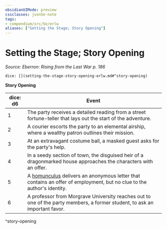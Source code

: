 ```yaml
---
obsidianUIMode: preview
cssclasses: json5e-note
tags:
- compendium/src/5e/erlw
aliases: ["Setting the Stage; Story Opening"]
---
```

# Setting the Stage; Story Opening
*Source: Eberron: Rising from the Last War p. 186* 

`dice: [](setting-the-stage-story-opening-erlw.md#^story-opening)`

**Story Opening**

| dice: d6 | Event |
|----------|-------|
| 1 | The party receives a detailed reading from a street fortune-teller that lays out the start of the adventure. |
| 2 | A courier escorts the party to an elemental airship, where a wealthy patron outlines their mission. |
| 3 | At an extravagant costume ball, a masked guest asks for the party's help. |
| 4 | In a seedy section of town, the disguised heir of a dragonmarked house approaches the characters with an offer. |
| 5 | A [homunculus](compendium/bestiary/construct/homunculus.md) delivers an anonymous letter that contains an offer of employment, but no clue to the author's identity. |
| 6 | A professor from Morgrave University reaches out to one of the party members, a former student, to ask an important favor. |
^story-opening